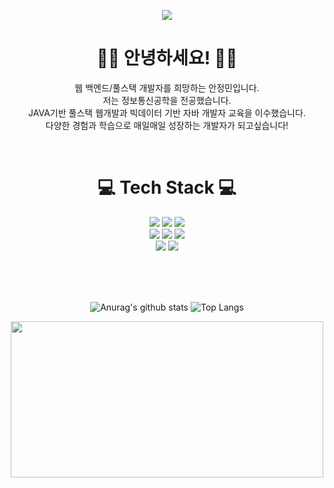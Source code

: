 <p align='center'>
  <a href="https://github.com/jungmin9911">
    <img src="https://capsule-render.vercel.app/api?type=blur&height=230&color=E3A6AE&text=Jungmin's%20Repository&textBg=false&fontAlign=50&animation=fadeIn&reversal=false&fontColor=FD866E"/>
  </a>
</p>

<div align="center"> 

# 🙇‍♀️ 안녕하세요! 🙇‍♀️

웹 백엔드/풀스택 개발자를 희망하는 안정민입니다.  <br>
저는 정보통신공학을 전공했습니다. <br>
JAVA기반 풀스택 웹개발과 빅데이터 기반 자바 개발자 교육을 이수했습니다. <br>
다양한 경험과 학습으로 매일매일 성장하는 개발자가 되고싶습니다! <br>
   
<br/>

<h1>💻 Tech Stack 💻</h1>

<img src="https://img.shields.io/badge/JAVA-007396?style=flat-square&logo=OpenJDK&logoColor=white">
<img src="https://img.shields.io/badge/Python-3776AB?style=flat-square&logo=Python&logoColor=white">
<img src="https://img.shields.io/badge/C-A8B9CC?style=flat-square&logo=C&logoColor=white">
<br/>
<img src="https://img.shields.io/badge/HTML5-E34F26?style=flat-square&logo=HTML5&logoColor=white">
<img src="https://img.shields.io/badge/CSS3-1572B6?style=flat-square&logo=CSS3&logoColor=white">
<img src="https://img.shields.io/badge/JavaScript-F7DF1E?style=flat-square&logo=JavaScript&logoColor=white">
<br/>
<img src="https://img.shields.io/badge/Oracle-F80000?style=flat-square&logo=Oracle&logoColor=white"> 
<img src="https://img.shields.io/badge/Spring-6DB33F?style=flat-square&logo=Spring&logoColor=white">
<br/>

<br/><br/><br/>

![Anurag's github stats](https://github-readme-stats.vercel.app/api?username=jungmin9911&show_icons=true&theme=shadow_green)
![Top Langs](https://github-readme-stats.vercel.app/api/top-langs/?username=jungmin9911&layout=compact&theme=shadow_green)

<a href="https://www.gitanimals.org/en_US?utm_medium=image&utm_source=jungmin9911&utm_content=line">
  <img
    src="https://render.gitanimals.org/lines/jungmin9911?pet-id=727422245176903400"
    width="500"
    height="250"
  />
</a>

</div>
